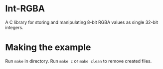 # Int-RGBA
A C library for storing and manipulating 8-bit RGBA values as single 32-bit integers.

# Making the example
Run `make` in directory. Run `make c` or `make clean` to remove created files.
